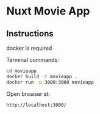 # Nuxt Movie App
## Instructions

docker is required

Terminal commands:
```sh
cd movieapp
docker build -t movieapp .
docker run -p 3000:3000 movieapp
```

Open browser  at:
```sh
http://localhost:3000/
```

